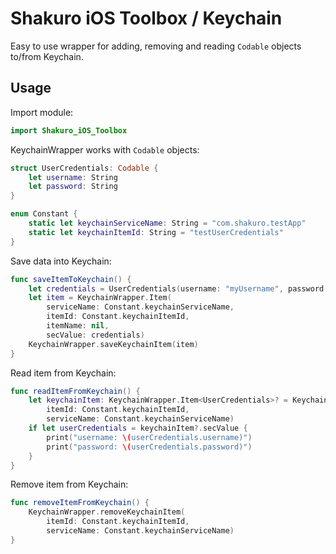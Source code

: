 # Shakuro iOS Toolbox / Keychain

Easy to use wrapper for adding, removing and reading `Codable` objects to/from Keychain.

## Usage

Import module:

```swift
import Shakuro_iOS_Toolbox
```

KeychainWrapper works with `Codable` objects:

```swift
struct UserCredentials: Codable {
    let username: String
    let password: String
}

enum Constant {
    static let keychainServiceName: String = "com.shakuro.testApp"
    static let keychainItemId: String = "testUserCredentials"
}
```

Save data into Keychain:

```swift
func saveItemToKeychain() {
    let credentials = UserCredentials(username: "myUsername", password: "myPassword")
    let item = KeychainWrapper.Item(
        serviceName: Constant.keychainServiceName,
        itemId: Constant.keychainItemId,
        itemName: nil,
        secValue: credentials)
    KeychainWrapper.saveKeychainItem(item)
}
```

Read item from Keychain:

```swift
func readItemFromKeychain() {
    let keychainItem: KeychainWrapper.Item<UserCredentials>? = KeychainWrapper.keychainItem(
        itemId: Constant.keychainItemId, 
        serviceName: Constant.keychainServiceName)
    if let userCredentials = keychainItem?.secValue {
        print("username: \(userCredentials.username)")
        print("password: \(userCredentials.password)")
    }
}
```

Remove item from Keychain:

```swift
func removeItemFromKeychain() {
    KeychainWrapper.removeKeychainItem(
        itemId: Constant.keychainItemId,
        serviceName: Constant.keychainServiceName)
}
```
